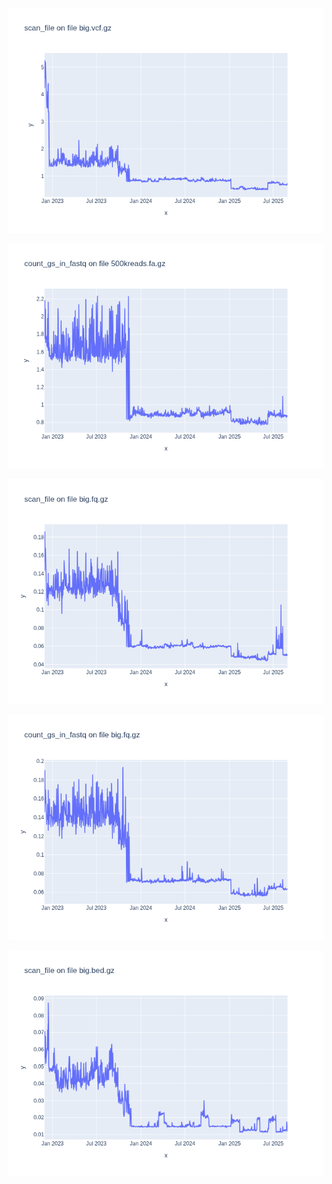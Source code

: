 ![](results/scan_file-big.vcf.gz.png)

![](results/count_gs_in_fastq-500kreads.fa.gz.png)

![](results/scan_file-big.fq.gz.png)

![](results/count_gs_in_fastq-big.fq.gz.png)

![](results/scan_file-big.bed.gz.png)

